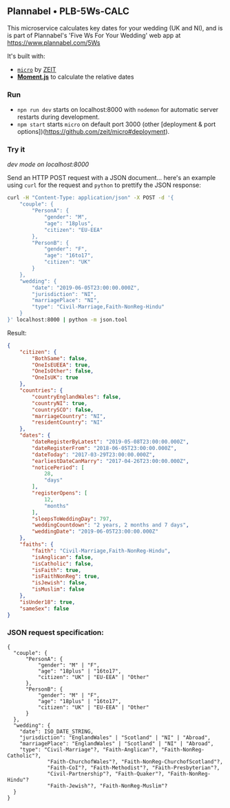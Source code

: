 
## Plannabel • PLB-5Ws-CALC 

This microservice calculates key dates for your wedding (UK and NI), and is
is part of Plannabel's 'Five Ws For Your Wedding' web app at https://www.plannabel.com/5Ws

It's built with:
* [`micro`](https://github.com/zeit/micro) by [ZEIT](https://zeit.co)
* [**Moment.js**](https://github.com/moment/moment) to calculate the relative dates

### Run 
* `npn run dev` starts on localhost:8000 with `nodemon` for automatic server restarts during development.
* `npm start` starts `micro` on default port 3000 (other [deployment & port options])(https://github.com/zeit/micro#deployment).
 
### Try it

*dev mode on localhost:8000*

Send an HTTP POST request with a JSON document... here's an example using `curl` for the request and `python` to prettify the JSON response:

```bash
curl -H "Content-Type: application/json" -X POST -d '{
    "couple": {
        "PersonA": {
            "gender": "M",
            "age": "18plus",
            "citizen": "EU-EEA"
        },
        "PersonB": {
            "gender": "F",
            "age": "16to17",
            "citizen": "UK"
        }
    },
    "wedding": {
        "date": "2019-06-05T23:00:00.000Z",
        "jurisdiction": "NI",
        "marriagePlace": "NI",
        "type": "Civil-Marriage,Faith-NonReg-Hindu"
    }
}' localhost:8000 | python -m json.tool
```

Result:

```json
{
    "citizen": {
        "BothSame": false,
        "OneIsEUEEA": true,
        "OneIsOther": false,
        "OneIsUK": true
    },
    "countries": {
        "countryEnglandWales": false,
        "countryNI": true,
        "countrySCO": false,
        "marriageCountry": "NI",
        "residentCountry": "NI"
    },
    "dates": {
        "dateRegisterByLatest": "2019-05-08T23:00:00.000Z",
        "dateRegisterFrom": "2018-06-05T23:00:00.000Z",
        "dateToday": "2017-03-29T23:00:00.000Z",
        "earliestDateCanMarry": "2017-04-26T23:00:00.000Z",
        "noticePeriod": [
            28,
            "days"
        ],
        "registerOpens": [
            12,
            "months"
        ],
        "sleepsToWeddingDay": 797,
        "weddingCountdown": "2 years, 2 months and 7 days",
        "weddingDate": "2019-06-05T23:00:00.000Z"
    },
    "faiths": {
        "faith": "Civil-Marriage,Faith-NonReg-Hindu",
        "isAnglican": false,
        "isCatholic": false,
        "isFaith": true,
        "isFaithNonReg": true,
        "isJewish": false,
        "isMuslim": false
    },
    "isUnder18": true,
    "sameSex": false
}
```

### JSON request specification:

```
{
  "couple": {
      "PersonA": {
          "gender": "M" | "F",
          "age": "18plus" | "16to17",
          "citizen": "UK" | "EU-EEA" | "Other" 
      },
      "PersonB": {
          "gender": "M" | "F",
          "age": "18plus" | "16to17",
          "citizen": "UK" | "EU-EEA" | "Other"
      }
  },
  "wedding": {
    "date": ISO_DATE_STRING,
    "jurisdiction": "EnglandWales" | "Scotland" | "NI" | "Abroad",
    "marriagePlace": "EnglandWales" | "Scotland" | "NI" | "Abroad",
    "type": "Civil-Marriage"?, "Faith-Anglican"?, "Faith-NonReg-Catholic"?,
             "Faith-ChurchofWales"?, "Faith-NonReg-ChurchofScotland"?,
             "Faith-CoI"?, "Faith-Methodist"?, "Faith-Presbyterian"?, 
             "Civil-Partnership"?, "Faith-Quaker"?, "Faith-NonReg-Hindu"?
             "Faith-Jewish"?, "Faith-NonReg-Muslim"?
  }
}
```
